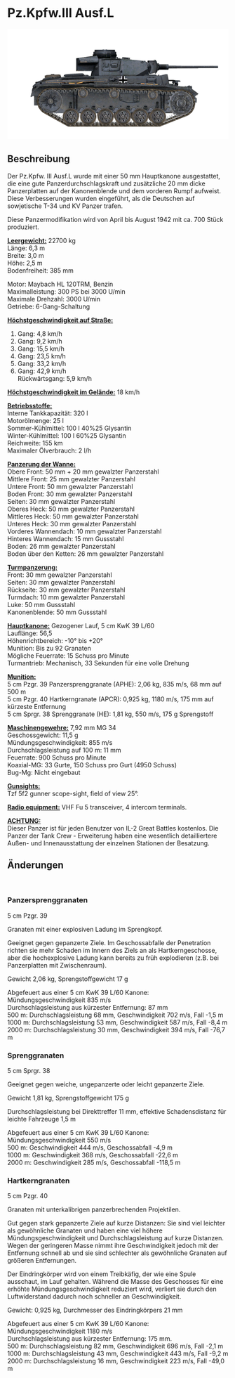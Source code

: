 # Pz.Kpfw.III Ausf.L  
  
![pziii-l](../images/pziii-l.png)  
  
## Beschreibung  
  
Der Pz.Kpfw. III Ausf.L wurde mit einer 50 mm Hauptkanone ausgestattet, die eine gute Panzerdurchschlagskraft und zusätzliche 20 mm dicke Panzerplatten auf der Kanonenblende und dem vorderen Rumpf aufweist. Diese Verbesserungen wurden eingeführt, als die Deutschen auf sowjetische T-34 und KV Panzer trafen.  
  
Diese Panzermodifikation wird von April bis August 1942 mit ca. 700 Stück produziert.  
  
<b><u>Leergewicht:</u></b> 22700 kg  
Länge: 6,3 m  
Breite: 3,0 m  
Höhe: 2,5 m  
Bodenfreiheit: 385 mm  
  
Motor: Maybach HL 120TRM, Benzin  
Maximalleistung: 300 PS bei 3000 U/min  
Maximale Drehzahl: 3000 U/min  
Getriebe: 6-Gang-Schaltung  
  
<b><u>Höchstgeschwindigkeit auf Straße:</u></b>  
1. Gang: 4,8 km/h  
2. Gang: 9,2 km/h  
3. Gang: 15,5 km/h  
4. Gang: 23,5 km/h  
5. Gang: 33,2 km/h  
6. Gang: 42,9 km/h  
Rückwärtsgang: 5,9 km/h  
  
<b><u>Höchstgeschwindigkeit im Gelände:</u></b> 18 km/h  
  
<b><u>Betriebsstoffe:</u></b>  
Interne Tankkapazität: 320 l  
Motorölmenge: 25 l  
Sommer-Kühlmittel: 100 l 40%25 Glysantin  
Winter-Kühlmittel: 100 l 60%25 Glysantin  
Reichweite: 155 km  
Maximaler Ölverbrauch: 2 l/h  
  
<b><u>Panzerung der Wanne:</u></b>  
Obere Front: 50 mm + 20 mm gewalzter Panzerstahl  
Mittlere Front: 25 mm gewalzter Panzerstahl  
Untere Front: 50 mm gewalzter Panzerstahl  
Boden Front: 30 mm gewalzter Panzerstahl  
Seiten: 30 mm gewalzter Panzerstahl  
Oberes Heck: 50 mm gewalzter Panzerstahl  
Mittleres Heck: 50 mm gewalzter Panzerstahl  
Unteres Heck: 30 mm gewalzter Panzerstahl  
Vorderes Wannendach: 10 mm gewalzter Panzerstahl  
Hinteres Wannendach: 15 mm Gussstahl  
Boden: 26 mm gewalzter Panzerstahl  
Boden über den Ketten: 26 mm gewalzter Panzerstahl  
  
<b><u>Turmpanzerung:</u></b>  
Front: 30 mm gewalzter Panzerstahl  
Seiten: 30 mm gewalzter Panzerstahl  
Rückseite: 30 mm gewalzter Panzerstahl  
Turmdach: 10 mm gewalzter Panzerstahl  
Luke: 50 mm Gussstahl  
Kanonenblende: 50 mm Gussstahl  
  
<b><u>Hauptkanone:</u></b> Gezogener Lauf, 5 cm KwK 39 L/60  
Lauflänge: 56,5  
Höhenrichtbereich: -10° bis +20°  
Munition: Bis zu 92 Granaten  
Mögliche Feuerrate: 15 Schuss pro Minute  
Turmantrieb: Mechanisch, 33 Sekunden für eine volle Drehung  
  
<b><u>Munition:</u></b>  
5 cm Pzgr. 39 Panzersprenggranate (APHE): 2,06 kg, 835 m/s, 68 mm auf 500 m  
5 cm Pzgr. 40 Hartkerngranate (APCR): 0,925 kg, 1180 m/s, 175 mm auf kürzeste Entfernung  
5 cm Sprgr. 38 Sprenggranate (HE): 1,81 kg, 550 m/s, 175 g Sprengstoff  
  
<b><u>Maschinengewehre:</u></b> 7,92 mm MG 34  
Geschossgewicht: 11,5 g  
Mündungsgeschwindigkeit: 855 m/s  
Durchschlagsleistung auf 100 m: 11 mm  
Feuerrate: 900 Schuss pro Minute  
Koaxial-MG: 33 Gurte, 150 Schuss pro Gurt (4950 Schuss)  
Bug-Mg: Nicht eingebaut  
  
<b><u>Gunsights:</u></b>  
Tzf 5f2 gunner scope-sight, field of view 25°.  
  
<b><u>Radio equipment:</u></b> VHF Fu 5 transceiver, 4 intercom terminals.  
  
  
<b><u>ACHTUNG:</u></b>  
Dieser Panzer ist für jeden Benutzer von IL-2 Great Battles kostenlos. Die Panzer der Tank Crew - Erweiterung haben eine wesentlich detailliertere Außen- und Innenausstattung der einzelnen Stationen der Besatzung.  
  
  
## Änderungen  
  ﻿
  
### Panzersprenggranaten  
  
5 cm Pzgr. 39  
  
Granaten mit einer explosiven Ladung im Sprengkopf.  
  
Geeignet gegen gepanzerte Ziele. Im Geschossabfalle der Penetration richten sie mehr Schaden im Innern des Ziels an als Hartkerngeschosse, aber die hochexplosive Ladung kann bereits zu früh explodieren (z.B. bei Panzerplatten mit Zwischenraum).  
  
Gewicht 2,06 kg, Sprengstoffgewicht 17 g  
  
Abgefeuert aus einer 5 cm KwK 39 L/60 Kanone:  
Mündungsgeschwindigkeit 835 m/s  
Durchschlagsleistung aus kürzester Entfernung: 87 mm  
500 m: Durchschlagsleistung 68 mm, Geschwindigkeit 702 m/s, Fall -1,5 m  
1000 m: Durchschlagsleistung 53 mm, Geschwindigkeit 587 m/s, Fall -8,4 m  
2000 m: Durchschlagsleistung 30 mm, Geschwindigkeit 394 m/s, Fall -76,7 m  ﻿
  
### Sprenggranaten  
  
5 cm Sprgr. 38  
  
Geeignet gegen weiche, ungepanzerte oder leicht gepanzerte Ziele.  
  
Gewicht 1,81 kg, Sprengstoffgewicht 175 g  
  
Durchschlagsleistung bei Direkttreffer 11 mm, effektive Schadensdistanz für leichte Fahrzeuge 1,5 m  
  
Abgefeuert aus einer 5 cm KwK 39 L/60 Kanone:  
Mündungsgeschwindigkeit 550 m/s  
500 m: Geschwindigkeit 444 m/s, Geschossabfall -4,9 m  
1000 m: Geschwindigkeit 368 m/s, Geschossabfall -22,6 m  
2000 m: Geschwindigkeit 285 m/s, Geschossabfall -118,5 m  ﻿
  
### Hartkerngranaten  
  
5 cm Pzgr. 40  
  
Granaten mit unterkalibrigen panzerbrechenden Projektilen.  
  
Gut gegen stark gepanzerte Ziele auf kurze Distanzen: Sie sind viel leichter als gewöhnliche Granaten und haben eine viel höhere Mündungsgeschwindigkeit und Durchschlagsleistung auf kurze Distanzen. Wegen der geringeren Masse nimmt ihre Geschwindigkeit jedoch mit der Entfernung schnell ab und sie sind schlechter als gewöhnliche Granaten auf größeren Entfernungen.  
  
Der Eindringkörper wird von einem Treibkäfig, der wie eine Spule ausschaut, im Lauf gehalten. Während die Masse des Geschosses für eine erhöhte Mündungsgeschwindigkeit reduziert wird, verliert sie durch den Luftwiderstand dadurch noch schneller an Geschwindigkeit.  
  
Gewicht: 0,925 kg, Durchmesser des Eindringkörpers 21 mm  
  
Abgefeuert aus einer 5 cm KwK 39 L/60 Kanone:  
Mündungsgeschwindigkeit 1180 m/s  
Durchschlagsleistung aus kürzester Entfernung: 175 mm.  
500 m: Durchschlagsleistung 82 mm, Geschwindigkeit 696 m/s, Fall -2,1 m  
1000 m: Durchschlagsleistung 43 mm, Geschwindigkeit 443 m/s, Fall -9,2 m  
2000 m: Durchschlagsleistung 16 mm, Geschwindigkeit 223 m/s, Fall -49,0 m  